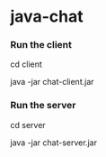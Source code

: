 # java-chat

### Run the client

cd client

java -jar chat-client.jar

### Run the server

cd server

java -jar chat-server.jar <port>

